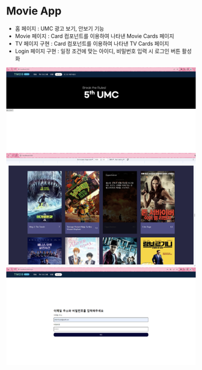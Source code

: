 # Movie App
- 홈 페이지 : UMC 광고 보기, 안보기 기능
- Movie 페이지 : Card 컴포넌트를 이용하여 나타낸 Movie Cards 페이지 
- TV 페이지 구현 : Card 컴포넌트를 이용하여 나타낸 TV Cards 페이지 
- Login 페이지 구현 : 일정 조건에 맞는 아이디, 비밀번호 입력 시 로그인 버튼 활성화 

![image](HomePage.png)
![image](MoviePage.png)
![image](LoginPage.png)